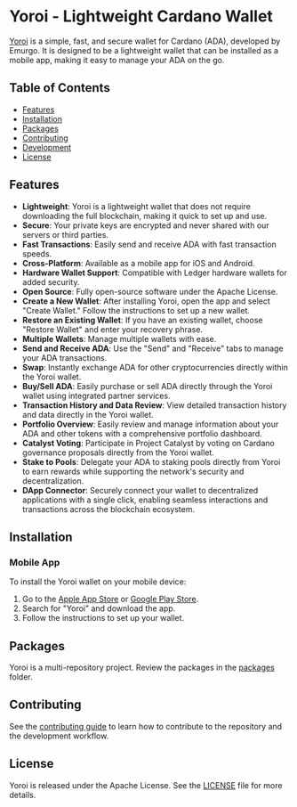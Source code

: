 # Yoroi - Lightweight Cardano Wallet

[Yoroi](https://github.com/Emurgo/yoroi) is a simple, fast, and secure wallet for Cardano (ADA), developed by Emurgo. It is designed to be a lightweight wallet that can be installed as a mobile app, making it easy to manage your ADA on the go.

## Table of Contents

- [Features](#features)
- [Installation](#installation)
- [Packages](#packages)
- [Contributing](#contributing)
- [Development](#development)
- [License](#license)

## Features

- **Lightweight**: Yoroi is a lightweight wallet that does not require downloading the full blockchain, making it quick to set up and use.
- **Secure**: Your private keys are encrypted and never shared with our servers or third parties.
- **Fast Transactions**: Easily send and receive ADA with fast transaction speeds.
- **Cross-Platform**: Available as a mobile app for iOS and Android.
- **Hardware Wallet Support**: Compatible with Ledger hardware wallets for added security.
- **Open Source**: Fully open-source software under the Apache License.
- **Create a New Wallet**: After installing Yoroi, open the app and select "Create Wallet." Follow the instructions to set up a new wallet.
- **Restore an Existing Wallet**: If you have an existing wallet, choose "Restore Wallet" and enter your recovery phrase.
- **Multiple Wallets**: Manage multiple wallets with ease.
- **Send and Receive ADA**: Use the "Send" and "Receive" tabs to manage your ADA transactions.
- **Swap**: Instantly exchange ADA for other cryptocurrencies directly within the Yoroi wallet.
- **Buy/Sell ADA**: Easily purchase or sell ADA directly through the Yoroi wallet using integrated partner services.
- **Transaction History and Data Review**: View detailed transaction history and data directly in the Yoroi wallet.
- **Portfolio Overview**: Easily review and manage information about your ADA and other tokens with a comprehensive portfolio dashboard.
- **Catalyst Voting**: Participate in Project Catalyst by voting on Cardano governance proposals directly from the Yoroi wallet.
- **Stake to Pools**: Delegate your ADA to staking pools directly from Yoroi to earn rewards while supporting the network's security and decentralization.
- **DApp Connector**: Securely connect your wallet to decentralized applications with a single click, enabling seamless interactions and transactions across the blockchain ecosystem.

## Installation

### Mobile App

To install the Yoroi wallet on your mobile device:

1. Go to the [Apple App Store](https://apps.apple.com/) or [Google Play Store](https://play.google.com/).
2. Search for "Yoroi" and download the app.
3. Follow the instructions to set up your wallet.

## Packages

Yoroi is a multi-repository project. Review the packages in the [packages](https://github.com/Emurgo/yoroi/tree/develop/packages) folder.

## Contributing

See the [contributing guide](https://github.com/Emurgo/yoroi/blob/develop/CONTRIBUTING.md) to learn how to contribute to the repository and the development workflow.

## License

Yoroi is released under the Apache License. See the [LICENSE](https://github.com/Emurgo/yoroi/blob/develop/LICENSE) file for more details.
